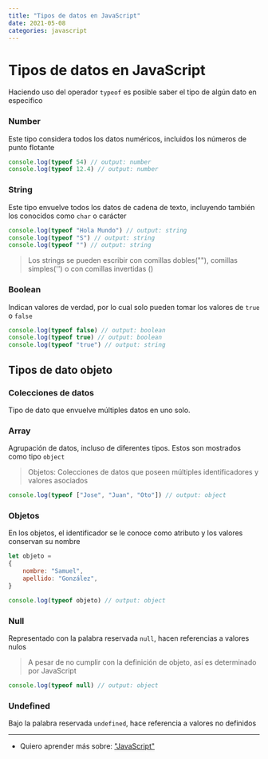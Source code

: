 ```yaml
---
title: "Tipos de datos en JavaScript"
date: 2021-05-08
categories: javascript
---
```


# Tipos de datos en JavaScript

Haciendo uso del operador `typeof` es posible saber el tipo de algún dato en especifico

### Number
Este tipo considera todos los datos numéricos, incluidos los números de punto flotante

````js
console.log(typeof 54) // output: number
console.log(typeof 12.4) // output: number
````

### String
Este tipo envuelve todos los datos de cadena de texto, incluyendo también los conocidos como `char` o carácter

````js
console.log(typeof "Hola Mundo") // output: string
console.log(typeof "S") // output: string
console.log(typeof "") // output: string
````

> Los strings se pueden escribir con comillas dobles(""), comillas simples('') o con comillas invertidas ()

### Boolean
Indican valores de verdad, por lo cual solo pueden tomar los valores de `true` o `false`

````js
console.log(typeof false) // output: boolean
console.log(typeof true) // output: boolean
console.log(typeof "true") // output: string
````

## Tipos de dato objeto

### Colecciones de datos
Tipo de dato que envuelve múltiples datos en uno solo.

### Array
Agrupación de datos, incluso de diferentes tipos. Estos son mostrados como tipo `object`

> Objetos: Colecciones de datos que poseen múltiples identificadores y valores asociados

````js
console.log(typeof ["Jose", "Juan", "Oto"]) // output: object
````

### Objetos
En los objetos, el identificador se le conoce como atributo y los valores conservan su nombre

````js
let objeto =
{
	nombre: "Samuel",
	apellido: "González",
}

console.log(typeof objeto) // output: object
````

### Null
Representado con la palabra reservada `null`, hacen referencias a valores nulos

> A pesar de no cumplir con la definición de objeto, así es determinado por JavaScript

````js
console.log(typeof null) // output: object
````

### Undefined
Bajo la palabra reservada `undefined`, hace referencia a valores no definidos

***

- Quiero aprender más sobre: ["JavaScript"](../00/javascript)
